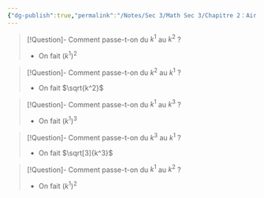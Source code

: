 ```yaml
---
{"dg-publish":true,"permalink":"/Notes/Sec 3/Math Sec 3/Chapitre 2：Aire et Volume/Section 2.6：Les solides semblables/2. Recherche de mesures manquantes dans les solides semblables/"}
---
```



>[!Question]- Comment passe-t-on du $k^1$ au $k^2$ ?
>- On fait $(k^1)^2$

>[!Question]- Comment passe-t-on du $k^2$ au $k^1$ ?
>- On fait $\sqrt{k^2}$

>[!Question]- Comment passe-t-on du $k^1$ au $k^3$ ?
>- On fait $(k^1)^3$

>[!Question]- Comment passe-t-on du $k^3$ au $k^1$ ?
>- On fait $\sqrt[3]{k^3}$

>[!Question]- Comment passe-t-on du $k^1$ au $k^2$ ?
>- On fait $(k^1)^2$

